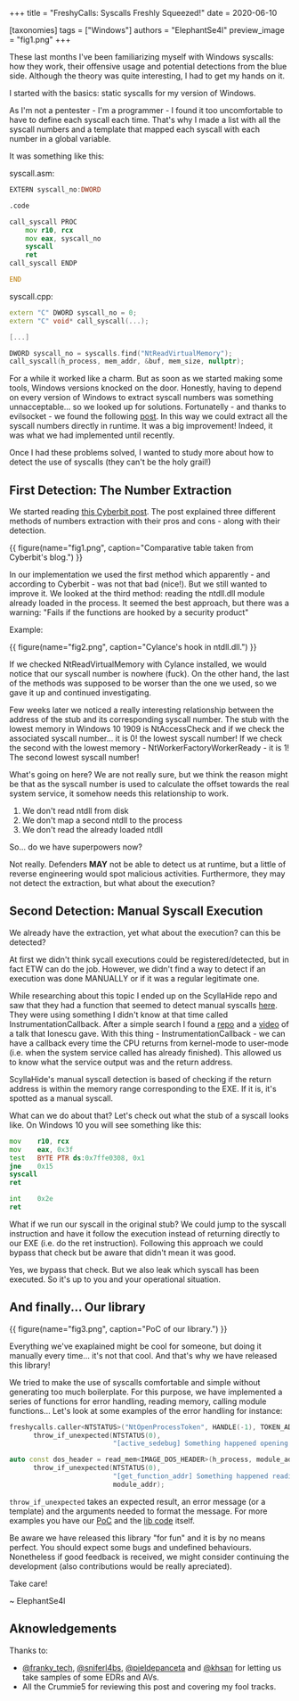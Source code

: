+++
title = "FreshyCalls: Syscalls Freshly Squeezed!"
date = 2020-06-10

[taxonomies]
tags = ["Windows"]
authors = "ElephantSe4l"
preview_image = "fig1.png"
+++

These last months I've been familiarizing myself with Windows syscalls: how they work, their offensive usage and potential detections from the blue side. Although the theory was quite interesting, I had to get my hands on it. 

I started with the basics: static syscalls for my version of Windows. 

As I'm not a pentester - I'm a programmer - I found it too uncomfortable to have to define each syscall each time. That's why I made a list with all the syscall numbers and a template that mapped each syscall with each number in a global variable. 

<!-- more -->

It was something like this:

syscall.asm:
```asm
EXTERN syscall_no:DWORD

.code

call_syscall PROC
    mov r10, rcx
    mov eax, syscall_no
    syscall
    ret
call_syscall ENDP

END
```

syscall.cpp:
```cpp
extern "C" DWORD syscall_no = 0;
extern "C" void* call_syscall(...);

[...]

DWORD syscall_no = syscalls.find("NtReadVirtualMemory");
call_syscall(h_process, mem_addr, &buf, mem_size, nullptr);
```

For a while it worked like a charm. But as soon as we started making some tools, Windows versions knocked on the door. Honestly, having to depend on every version of Windows to extract syscall numbers was something unnacceptable... so we looked up for solutions.
Fortunatelly - and thanks to evilsocket - we found the following [post](https://www.evilsocket.net/2014/02/11/on-windows-syscall-mechanism-and-syscall-numbers-extraction-methods/). In this way we could extract all the syscall numbers directly in runtime. It was a big improvement! Indeed, it was what we had implemented until recently.

Once I had these problems solved, I wanted to study more about how to detect the use of syscalls (they can't be the holy grail!)

## First Detection: The Number Extraction

We started reading [this Cyberbit post](https://www.cyberbit.com/blog/endpoint-security/malware-mitigation-when-direct-system-calls-are-used/). The post explained three different methods of numbers extraction with their pros and cons - along with their detection. 

{{ figure(name="fig1.png", caption="Comparative table taken from Cyberbit's blog.") }}

In our implementation we used the first method which apparently - and according to Cyberbit - was not that bad (nice!). But we still wanted to improve it. 
We looked at the third method: reading the ntdll.dll module already loaded in the process. It seemed the best approach, but there was a warning: "Fails if the functions are hooked by a security product"

Example:

{{ figure(name="fig2.png", caption="Cylance's hook in ntdll.dll.") }}

If we checked NtReadVirtualMemory with Cylance installed, we would notice that our syscall number is nowhere (fuck). On the other hand, the last of the methods was supposed to be worser than the one we used, so we gave it up and continued investigating.

Few weeks later we noticed a really interesting relationship between the address of the stub and its corresponding syscall number. The stub with the lowest memory in Windows 10 1909 is NtAccessCheck and if we check the associated syscall number... it is 0! the lowest syscall number! If we check the second with the lowest memory - NtWorkerFactoryWorkerReady - it is 1! The second lowest syscall number! 

What's going on here? We are not really sure, but we think the reason might be that as the syscall number is used to calculate the offset towards the real system service, it somehow needs this relationship to work.

1. We don't read ntdll from disk
2. We don't map a second ntdll to the process
3. We don't read the already loaded ntdll

So... do we have superpowers now? 

Not really. Defenders **MAY** not be able to detect us at runtime, but a little of reverse engineering would spot malicious activities. Furthermore, they may not detect the extraction, but what about the execution?


## Second Detection: Manual Syscall Execution

We already have the extraction, yet what about the execution? can this be detected? 

At first we didn't think sycall executions could be registered/detected, but in fact ETW can do the job. However, we didn't find a way to detect if an execution was done MANUALLY or if it was a regular legitimate one.

While researching about this topic I ended up on the ScyllaHide repo and saw that they had a function that seemed to detect manual syscalls [here](https://github.com/x64dbg/ScyllaHide/blob/master/HookLibrary/HookedFunctions.cpp#L176-L187). They were using something I didn't know at that time called InstrumentationCallback. 
After a simple search I found a [repo](https://github.com/ionescu007/HookingNirvana) and a [video](https://www.youtube.com/watch?v=bqU0y4FzvT0) of a talk that Ionescu gave. With this thing - InstrumentationCallback - we can have a callback every time the CPU returns from kernel-mode to user-mode (i.e. when the system service called has already finished). This allowed us to know what the service output was and the return address. 

ScyllaHide's manual syscall detection is based of checking if the return address is within the memory range corresponding to the EXE. If it is, it's spotted as a manual syscall.

What can we do about that? Let's check out what the stub of a syscall looks like. On Windows 10 you will see something like this:

```asm
mov    r10, rcx
mov    eax, 0x3f
test   BYTE PTR ds:0x7ffe0308, 0x1
jne    0x15
syscall
ret

int    0x2e
ret
```

What if we run our syscall in the original stub? We could jump to the syscall instruction and have it follow the execution instead of returning directly to our EXE (i.e. do the ret instruction). Following this approach we could bypass that check but be aware that didn't mean it was good. 

Yes, we bypass that check. But we also leak which syscall has been executed. So it's up to you and your operational situation.


## And finally... Our library

{{ figure(name="fig3.png", caption="PoC of our library.") }}

Everything we've exaplained might be cool for someone, but doing it manually every time... it's not that cool. And that's why we have released this library! 

We tried to make the use of syscalls comfortable and simple without generating too much boilerplate. For this purpose, we have implemented a series of functions for error handling, reading memory, calling module functions... 
Let's look at some examples of the error handling for instance:

```cpp
freshycalls.caller<NTSTATUS>("NtOpenProcessToken", HANDLE(-1), TOKEN_ADJUST_PRIVILEGES, &h_token).
      throw_if_unexpected(NTSTATUS(0),
                          "[active_sedebug] Something happened opening the current process token:: 0x{{result_as_hex}}");
```

```cpp
auto const dos_header = read_mem<IMAGE_DOS_HEADER>(h_process, module_addr, sizeof(IMAGE_DOS_HEADER)).
      throw_if_unexpected(NTSTATUS(0),
                          "[get_function_addr] Something happened reading the IMAGE_DOS_HEADER of the module at %p inside a remote process: 0x{{result_as_hex}}",
                          module_addr);
```

`throw_if_unexpected` takes an expected result, an error message (or a template) and the arguments needed to format the message. For more examples you have our [PoC](https://github.com/Crummie5/Freshycalls_PoC/) and the [lib code](https://github.com/Crummie5/Freshycalls) itself.

Be aware we have released this library "for fun" and it is by no means perfect. You should expect some bugs and undefined behaviours. Nonetheless if good feedback is received, we might consider continuing the development (also contributions would be really apreciated).

Take care!

~ ElephantSe4l 


## Aknowledgements 

Thanks to:
- [@franky_tech](https://twitter.com/franky_tech),  [@sniferl4bs](https://twitter.com/sniferl4bs), [@pieldepanceta](https://twitter.com/pieldepanceta) and [@khsan](https://twitter.com/khsan) for letting us take samples of some EDRs and AVs.
- All the Crummie5 for reviewing this post and covering my fool tracks.
